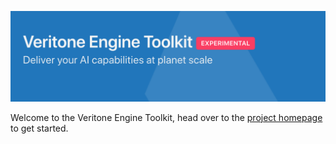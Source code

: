 ![Engine Toolkit logo](minisite/static/engine-toolkit.png)

Welcome to the Veritone Engine Toolkit, head over to the [project homepage](https://machinebox.io/experiments/engine-toolkit) to 
get started.
